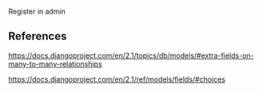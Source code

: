 
Register in admin


References
----------

https://docs.djangoproject.com/en/2.1/topics/db/models/#extra-fields-on-many-to-many-relationships

https://docs.djangoproject.com/en/2.1/ref/models/fields/#choices

